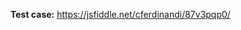 <!-- Thanks for submitting an issue! All bug reports and problem issues require a **reduced test case**. Create one forking the JSFiddle linked below. See the guidelines link above for more details. -->

**Test case:** https://jsfiddle.net/cferdinandi/87v3pqp0/